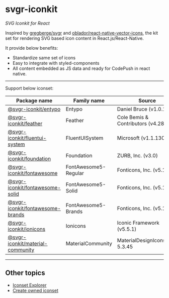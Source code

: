 # svgr-iconkit
_SVG Iconkit for React_


Inspired by [gregberge/svgr](https://github.com/gregberge/svgr) and [oblador/react-native-vector-icons](https://github.com/oblador/react-native-vector-icons), the kit set for rendering SVG based icon content in React.js/React-Native.

It provide below benefits:
- Standardize same set of icons
- Easy to integrate with styled-components
- All content embedded as JS data and ready for CodePush in react native.


---

Support below iconset:


| Package name | Family name | Source | 
| --- | --- | --- | 
| [@svgr-iconkit/entypo](/packages/ext-entypo) | Entypo | Daniel Bruce (v1.0.1) |
| [@svgr-iconkit/feather](/packages/ext-feather) | Feather | Cole Bemis & Contributors (v4.28.0) |
| [@svgr-iconkit/fluentui-system](/packages/ext-fluentui-system) | FluentUISystem | Microsoft (v1.1.130) |
| [@svgr-iconkit/foundation](/packages/ext-foundation) | Foundation | ZURB, Inc. (v3.0) |
| [@svgr-iconkit/fontawesome](/packages/ext-fontawesome) | FontAwesome5-Regular | Fonticons, Inc. (v5.13.0) |
| [@svgr-iconkit/fontawesome-solid](/packages/ext-fontawesome-solid) | FontAwesome5-Solid | Fonticons, Inc. (v5.13.0) |
| [@svgr-iconkit/fontawesome-brands](/packages/ext-fontawesome-brands) | FontAwesome5-Brands | Fonticons, Inc. (v5.13.0) |
| [@svgr-iconkit/ionicons](/packages/ext-ionicons) | Ionicons | Iconic Framework (v5.5.1) |
| [@svgr-iconkit/material-community](/packages/ext-material-community) | MaterialCommunity | MaterialDesignIcons.com 5.3.45 |


---
## Other topics

- [Iconset Explorer](https://svgr-iconkit.dev/explorer/)
- [Create owned iconset](/docs/CreateOwnedIconset.md)
